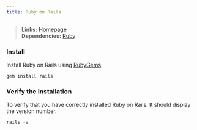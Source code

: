 ```yaml
---
title: Ruby on Rails
---
```


> **Links:** [Homepage](http://rubyonrails.org/)  
> **Dependencies:** [Ruby](/ruby/)


### Install

Install Ruby on Rails using [RubyGems](http://rubygems.org/).

	gem install rails


### Verify the Installation

To verify that you have correctly installed Ruby on Rails. It should display the version number.

	rails -v
